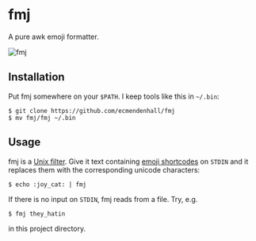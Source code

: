 # fmj

A pure awk emoji formatter.

![fmj](https://pbs.twimg.com/media/B8JxDi2CAAAD5Uz.png:large)

## Installation
Put fmj somewhere on your `$PATH`. I keep tools like this in `~/.bin`:

```
$ git clone https://github.com/ecmendenhall/fmj
$ mv fmj/fmj ~/.bin
```

## Usage
fmj is a [Unix filter](https://en.wikipedia.org/wiki/Filter_(software)). Give it
text containing [emoji shortcodes](http://www.emoji-cheat-sheet.com/) on `STDIN`
and it replaces them with the corresponding unicode characters:

```
$ echo :joy_cat: | fmj
```

If there is no input on `STDIN`, fmj reads from a file. Try, e.g.

```
$ fmj they_hatin
```

in this project directory.
